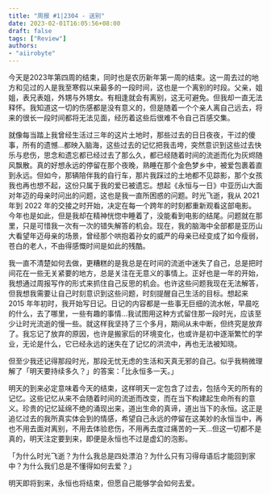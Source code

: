 ```yaml
---
title: "周报 #1|2304 - 送别"
date: 2023-02-01T16:05:56+08:00
draft: false
tags: ["Review"]
authors:
- "aiirobyte"
---
```


今天是2023年第四周的结束，同时也是农历新年第一周的结束。这一周去过的地方和见过的人是我至寒假以来最多的一段时间，这也是一个离别的时段。父亲，姐姐，表兄表姐，外甥与外甥女。有相逢就会有离别，这无可避免。但我却一直无法释怀。我知道这一切的伤感都是没有意义的，但是随着一个个亲人离自己远去，将来的很长一段时间都将无法见面，经历着这些后很难不令自己百感交集。

就像每当踏上我曾经生活过三年的这片土地时，那些过去的日日夜夜，干过的傻事，所有的遗憾…都映入脑海，这些过去的记忆把我击垮，突然意识到这些过去快乐与悲伤，思念和遗忘都已经过去了那么久，都已经随着时间的流逝而化为灰烬随风飘散。真的好想永远的停留在那个夜晚，熟睡在那个金色梦乡中，被爱包裹着直到永远。但如今，那辆陪伴我的自行车，那片我踩过的土地都不见踪影，那个女孩我也再也想不起，这份只属于我的爱已被遗忘。想起《永恒与一日》中亚历山大面对年迈的母亲时问出的问题，这也是我一直所困惑的问题。时光飞逝，我从 2021 年到 2022 年的交接之时开始，决定在每一个跨年的时刻都重新观看这部电影。今年也是如此，但是我却在精神恍惚中睡着了，没能看到电影的结尾。问题就在那里，只是可惜我一次有一次的错失解答的机会。现在，我的脑海中全部都是亚历山大看望年迈母亲的场景，曾经那个哄抱着孙女的威严的母亲已经变成了如今瘦弱，苍白的老人，不由得感慨时间是如此的残酷。

我一直不清楚如何去做，更糟糕的是我总是在时间的流逝中迷失了自己，总是把时间花在一些无关紧要的地方，总是关注在无意义的事情上。正好也是一年的开始，我想通过周报写作的形式来抓住自己反思的机会。也许这些问题我现在无法解答，但我想我需要让自己时刻意识到这些问题，时刻提醒自己生活的目标。想起来 2015 年年初时，我开始写日记。日记的内容都是一些事无巨细的流水帐，早晨吃的什么，去了哪里，一些有趣的事情…我试图用这种方式留住那一段时光，应该至少让时光流逝的慢一些。就这样我坚持了三个多月，期间从未中断，但终究是放弃了。我忘记了放弃的原因，也许是搬家后的环境变化，也或许是初中逐渐繁忙的学业，无论是什么，它已经永远的迷失在了记忆的洪流中，再也无法被知晓。

但至少我还记得那段时光，那段无忧无虑的生活和天真无邪的自己。似乎我稍微理解了「明天要持续多久？」的答案：「比永恒多一天。」

明天的到来必定意味着今天的结束，这样明天一定包含了过去，包括今天的所有的记忆。这些记忆从来不会随着时间的流逝而改变，而在当下构建起生命所有的意义。珍贵的记忆延绵不绝的涌现出来，道出生命的真谛，道出当下的永恒。这正是追忆过去的我所真实体会到的情感，希望自己永远的停留在这美妙的永恒当中，再也不用去面对离别，不用去体验悲伤，不用再去度过痛苦的一天…但这一切都不是真的，明天注定要到来，即便是永恒也不过是虚幻的泡影。

「为什么时光飞逝？为什么我总是四处漂泊？为什么只有习得母语后才能回到家中？为什么我们总是不懂得如何去爱？」

明天即将到来，永恒也将结束，但愿自己能够学会如何去爱。
